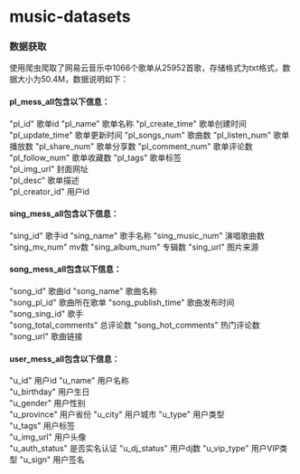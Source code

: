 # music-datasets
### 数据获取
使用爬虫爬取了网易云音乐中1066个歌单从25952首歌，存储格式为txt格式，数据大小为50.4M，数据说明如下：
#### pl_mess_all包含以下信息：
"pl_id"	歌单id
"pl_name"	歌单名称
"pl_create_time"	歌单创建时间
"pl_update_time"	歌单更新时间
"pl_songs_num"	歌曲数
"pl_listen_num"	歌单播放数
"pl_share_num"	歌单分享数
"pl_comment_num"	歌单评论数	
"pl_follow_num"	歌单收藏数
"pl_tags"	歌单标签	
"pl_img_url"	封面网址	
"pl_desc"	歌单描述	
"pl_creator_id"	用户id
#### sing_mess_all包含以下信息：
"sing_id"	歌手id
"sing_name"	歌手名称
"sing_music_num"	演唱歌曲数
"sing_mv_num"	mv数
"sing_album_num"	专辑数
"sing_url"	图片来源
#### song_mess_all包含以下信息：
"song_id"	歌曲id
"song_name"	歌曲名称	
"song_pl_id"	歌曲所在歌单
"song_publish_time"	歌曲发布时间	
"song_sing_id"	歌手	
"song_total_comments"	总评论数
"song_hot_comments"	热门评论数
"song_url"	歌曲链接
#### user_mess_all包含以下信息：
"u_id"	用户id
"u_name"	用户名称	
"u_birthday"	用户生日	
"u_gender"	用户性别	
"u_province"	用户省份
"u_city"	用户城市
"u_type"	用户类型	
"u_tags"	用户标签	
"u_img_url"	用户头像	
"u_auth_status"	是否实名认证
"u_dj_status"		用户dj数
"u_vip_type"	用户VIP类型	
"u_sign"	用户签名
